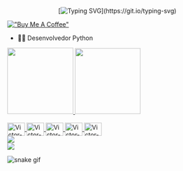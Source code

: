 
<div align="center" >
 
 
 
[![Typing SVG](https://readme-typing-svg.herokuapp.com?font=star+jedirs&size=35&pause=1000&color=FFFF00C&vCenter=true&width=600&height=70&lines=Hello+I'm+Victor+D'Amico;a+Developer+Python;)](https://git.io/typing-svg)
 
 </div>




[!["Buy Me A Coffee"](https://www.buymeacoffee.com/assets/img/custom_images/orange_img.png)](https://www.buymeacoffee.com/victordamicoo)

- 👨‍💻 Desenvolvedor Python 



<div>
  <a href="https://github.com/victordamico">
  <img height="151em" src="https://github-readme-stats.vercel.app/api?username=victordamico&show_icons=true&theme=tokyonight&include_all_commits=true&count_private=true"/>
  <img height="150em" src="https://github-readme-stats.vercel.app/api/top-langs/?username=victordamico&layout=compact&langs_count=16&theme=tokyonight"/>
</div> 
 
 <br>
  <div>
   
   
  
  <img align="center" alt="Victor-Python" height="30" width="40" src="https://cdn.jsdelivr.net/gh/devicons/devicon/icons/python/python-original.svg">
  <img align="center" alt="Victor-HTML" height="30" width="40" src="https://cdn.jsdelivr.net/gh/devicons/devicon/icons/html5/html5-plain.svg">
  <img align="center" alt="Victor-mySQL" height="30" width="40" src="https://cdn.jsdelivr.net/gh/devicons/devicon/icons/mysql/mysql-original.svg">
  <img align="center" alt="Victor-PostgreSQL" height="30" width="40" src="https://cdn.jsdelivr.net/gh/devicons/devicon/icons/postgresql/postgresql-plain.svg">
  <img align="center" alt="Victor-C" height="30" width="40" src="https://cdn.jsdelivr.net/gh/devicons/devicon/icons/c/c-plain.svg">
   
          
          
</div>
  
<img  src="https://github.com/JoJoDevAdventure/JoJoDevAdventure/blob/main/Images/borderseperator.gif">

 
  <div> 
  <a href="https://www.linkedin.com/in/victor-d-amico-6a1681226/" target="_blank"><img src="https://img.shields.io/badge/-LinkedIn-%230077B5?style=for-the-badge&logo=linkedin&logoColor=white" target="_blank"></a> 
 
 
 ![snake gif](https://github.com/victordamico/victordamico/blob/output/github-contribution-grid-snake.svg)
 
</div>
